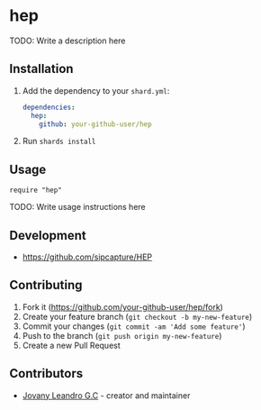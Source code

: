 # hep

TODO: Write a description here

## Installation

1. Add the dependency to your `shard.yml`:

   ```yaml
   dependencies:
     hep:
       github: your-github-user/hep
   ```

2. Run `shards install`

## Usage

```crystal
require "hep"
```

TODO: Write usage instructions here

## Development

- https://github.com/sipcapture/HEP

## Contributing

1. Fork it (<https://github.com/your-github-user/hep/fork>)
2. Create your feature branch (`git checkout -b my-new-feature`)
3. Commit your changes (`git commit -am 'Add some feature'`)
4. Push to the branch (`git push origin my-new-feature`)
5. Create a new Pull Request

## Contributors

- [Jovany Leandro G.C](https://github.com/your-github-user) - creator and maintainer
